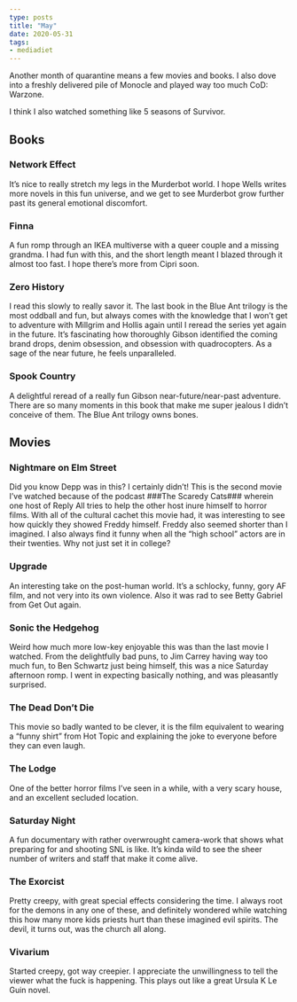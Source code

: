 ```yaml
---
type: posts
title: "May"
date: 2020-05-31
tags:
- mediadiet
---
```


Another month of quarantine means a few movies and books. I also dove into a freshly delivered pile of Monocle and played way too much CoD: Warzone.

I think I also watched something like 5 seasons of Survivor.

<!--more-->

## Books

### Network Effect

It’s nice to really stretch my legs in the Murderbot world. I hope Wells writes more novels in this fun universe, and we get to see Murderbot grow further past its general emotional discomfort.

### Finna

A fun romp through an IKEA multiverse with a queer couple and a missing grandma. I had fun with this, and the short length meant I blazed through it almost too fast. I hope there’s more from Cipri soon.

### Zero History

I read this slowly to really savor it. The last book in the Blue Ant trilogy is the most oddball and fun, but always comes with the knowledge that I won’t get to adventure with Millgrim and Hollis again until I reread the series yet again in the future. It’s fascinating how thoroughly Gibson identified the coming brand drops, denim obsession, and obsession with quadrocopters. As a sage of the near future, he feels unparalleled. 

### Spook Country

A delightful reread of a really fun Gibson near-future/near-past adventure. There are so many moments in this book that make me super jealous I didn’t conceive of them. The Blue Ant trilogy owns bones.

## Movies

### Nightmare on Elm Street

Did you know Depp was in this? I certainly didn’t! This is the second movie I’ve watched because of the podcast ###The Scaredy Cats### wherein one host of Reply All tries to help the other host inure himself to horror films. With all of the cultural cachet this movie had, it was interesting to see how quickly they showed Freddy himself. Freddy also seemed shorter than I imagined. I also always find it funny when all the “high school” actors are in their twenties. Why not just set it in college?

### Upgrade

An interesting take on the post-human world. It’s a schlocky, funny, gory AF film, and not very into its own violence. Also it was rad to see Betty Gabriel from Get Out again.

### Sonic the Hedgehog

Weird how much more low-key enjoyable this was than the last movie I watched. From the delightfully bad puns, to Jim Carrey having way too much fun, to Ben Schwartz just being himself, this was a nice Saturday afternoon romp. I went in expecting basically nothing, and was pleasantly surprised. 

### The Dead Don’t Die

This movie so badly wanted to be clever, it is the film equivalent to wearing a “funny shirt” from Hot Topic and explaining the joke to everyone before they can even laugh.

### The Lodge

One of the better horror films I’ve seen in a while, with a very scary house, and an excellent secluded location.

### Saturday Night

A fun documentary with rather overwrought camera-work that shows what preparing for and shooting SNL is like. It’s kinda wild to see the sheer number of writers and staff that make it come alive.

### The Exorcist

Pretty creepy, with great special effects considering the time. I always root for the demons in any one of these, and definitely wondered while watching this how many more kids priests hurt than these imagined evil spirits. The devil, it turns out, was the church all along.

### Vivarium

Started creepy, got way creepier. I appreciate the unwillingness to tell the viewer what the fuck is happening. This plays out like a great Ursula K Le Guin novel.